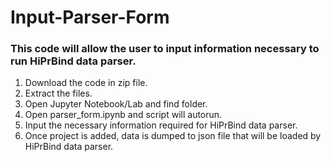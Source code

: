 # Input-Parser-Form

### This code will allow the user to input information necessary to run HiPrBind data parser.

1. Download the code in zip file. 
2. Extract the files. 
3. Open Jupyter Notebook/Lab and find folder.
4. Open parser_form.ipynb and script will autorun.
5. Input the necessary information required for HiPrBind data parser.
6. Once project is added, data is dumped to json file that will be loaded by HiPrBind data parser.
